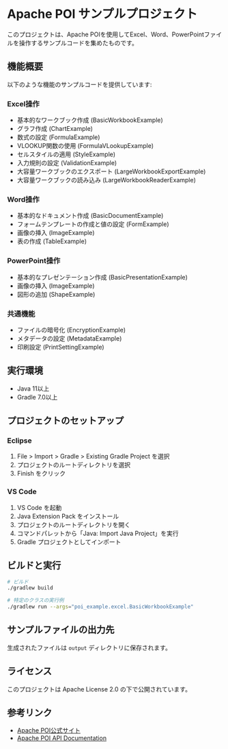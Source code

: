 # Apache POI サンプルプロジェクト

このプロジェクトは、Apache POIを使用してExcel、Word、PowerPointファイルを操作するサンプルコードを集めたものです。

## 機能概要

以下のような機能のサンプルコードを提供しています:

### Excel操作
- 基本的なワークブック作成 (BasicWorkbookExample)
- グラフ作成 (ChartExample) 
- 数式の設定 (FormulaExample)
- VLOOKUP関数の使用 (FormulaVLookupExample)
- セルスタイルの適用 (StyleExample)
- 入力規則の設定 (ValidationExample)
- 大容量ワークブックのエクスポート (LargeWorkbookExportExample)
- 大容量ワークブックの読み込み (LargeWorkbookReaderExample)

### Word操作
- 基本的なドキュメント作成 (BasicDocumentExample)
- フォームテンプレートの作成と値の設定 (FormExample)
- 画像の挿入 (ImageExample)
- 表の作成 (TableExample)

### PowerPoint操作
- 基本的なプレゼンテーション作成 (BasicPresentationExample)
- 画像の挿入 (ImageExample)
- 図形の追加 (ShapeExample)

### 共通機能
- ファイルの暗号化 (EncryptionExample)
- メタデータの設定 (MetadataExample)
- 印刷設定 (PrintSettingExample)

## 実行環境

- Java 11以上
- Gradle 7.0以上

## プロジェクトのセットアップ

### Eclipse

1. File > Import > Gradle > Existing Gradle Project を選択
2. プロジェクトのルートディレクトリを選択
3. Finish をクリック

### VS Code

1. VS Code を起動
2. Java Extension Pack をインストール
3. プロジェクトのルートディレクトリを開く
4. コマンドパレットから「Java: Import Java Project」を実行
5. Gradle プロジェクトとしてインポート

## ビルドと実行

```bash
# ビルド
./gradlew build

# 特定のクラスの実行例
./gradlew run --args="poi_example.excel.BasicWorkbookExample"
```

## サンプルファイルの出力先

生成されたファイルは `output` ディレクトリに保存されます。


## ライセンス

このプロジェクトは Apache License 2.0 の下で公開されています。

## 参考リンク

- [Apache POI公式サイト](https://poi.apache.org/)
- [Apache POI API Documentation](https://poi.apache.org/apidocs/index.html) 